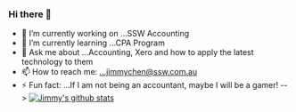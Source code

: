 ### Hi there 👋

- 🔭 I’m currently working on ...SSW Accounting
- 🌱 I’m currently learning ...CPA Program
- 💬 Ask me about ...Accounting, Xero and how to apply the latest technology to them
- 📫 How to reach me: ...jimmychen@ssw.com.au    
- ⚡ Fun fact: ...If I am not being an accountant, maybe I will be a gamer!
-->
[![Jimmy's github stats](https://github-readme-stats.vercel.app/api?username=JimmyChenSSW&theme=dark)](https://github.com/jimmychenssw/github-readme-stats)
